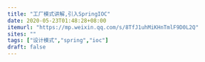 ```yaml
---
title: "工厂模式讲解,引入SpringIOC"
date: 2020-05-23T01:48:28+08:00
itemurl: "https://mp.weixin.qq.com/s/8TfJ1uhMiKHnTmlF9D0L2Q"
sites: ""
tags: ["设计模式","spring","ioc"]
draft: false
---
```


